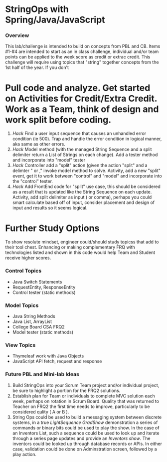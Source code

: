 # StringOps with Spring/Java/JavaScript

### Overview
This lab/challenge is intended to build on concepts from PBL and CB.  Items #1-#4 are intended to start as an in class challenge, individual and/or team points can be applied to the week score as credit or extrac credit.  This challenge will require using topics that "string" together concepts from the 1st half of the year.  If you don't 

# Pull code and analyze.  Get started on Activities for Credit/Extra Credit.  Work as a Team, think of design and work split before coding.
1.  *Hack* Find a user input sequence that causes an unhandled error condition (ie 500).  Trap and handle the error condition in logical manner, aka same as other errors.
1.  *Hack* Model method (with the managed String Sequence and a split delimiter return a List of Strings on each change).  Add a tester method and incorporate into "model" tester
1. *Hack* Controller add a "split" action (given the action "split" and a delimter "<space> or ," invoke model method to solve.  Activity, add a new "split" event, get it to work between "control" and "model" and incorporate into the "control" tester.
1. *Hack* Add FrontEnd code for "split" use case, this should be considered as a result that is updated like the String Sequence on each update.  Activity, add split delimiter as input (<space> or comma), perhaps you could smart calculate based off of input, consider placement and design of input and results so it seems logical.

# Further Study Options
To show resolute mindset, engineer could/should study topicss that add to their tool chest.  Enhancing or making complementary FRQ with technologies listed and shown in this code would help Team and Student receive higher scores.
  
### Control Topics
* Java Switch Statements
* RequestEntity, ResponseEntity
* Control tester (static methods)
### Model Topics
* Java String Methods
* Java List, ArrayList
* College Board CSA FRQ2
* Model tester (static methods)
### View Topics
* Thymeleaf work with Java Objects
* JavaScript API fetch, request and response

### Future PBL and Mini-lab Ideas
1. Build StringOps into your Scrum Team project and/or individual project, be sure to highlight a portion for the FRQ2 solutions.
1. Establish plan for Team or individuals to complete MVC solution each week, perhaps on rotation in Scrum Board.  Quality that was returned to Teacher on FRQ2 the first time needs to improve, particularly to be considered qulity ( A or B ).
1. String Ops could be used to build a messaging system between discrete systems, in a true *LightSequence GradShow* demonstration a series of commands or binary bits could be used to play the show.  In the case of an Inventors List, such a sequence could be used to look up and iterate through a series page updates and provide an *Inventors show*.  The inventors could be looked up through database records or APIs.  In either case, validation could be done on Adminstration screen, followed by a play action.

